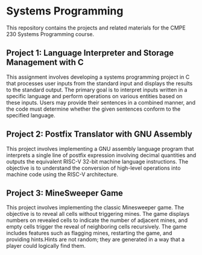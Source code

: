 # Systems Programming
This repository contains the projects and related materials for the CMPE 230 Systems Programming course.

## **Project 1: Language Interpreter and Storage Management with C**
This assignment involves developing a systems programming project in C that processes user inputs from the standard input and displays the results to the standard output. The primary goal is to interpret inputs written in a specific language and perform operations on various entities based on these inputs. Users may provide their sentences in a combined manner, and the code must determine whether the given sentences conform to the specified language.
## **Project 2: Postfix Translator with GNU Assembly**
This project involves implementing a GNU assembly language program that interprets a single line of postfix expression involving decimal quantities and outputs the equivalent RISC-V 32-bit machine language instructions. The objective is to understand the conversion of high-level operations into machine code using the RISC-V architecture.
## **Project 3: MineSweeper Game**
This project involves implementing the classic Minesweeper game. The objective is to reveal all cells without triggering mines. The game displays numbers on revealed cells to indicate the number of adjacent mines, and empty cells trigger the reveal of neighboring cells recursively. The game includes features such as flagging mines, restarting the game, and providing hints.Hints are not random; they are generated in a way that a player could logically find them.
